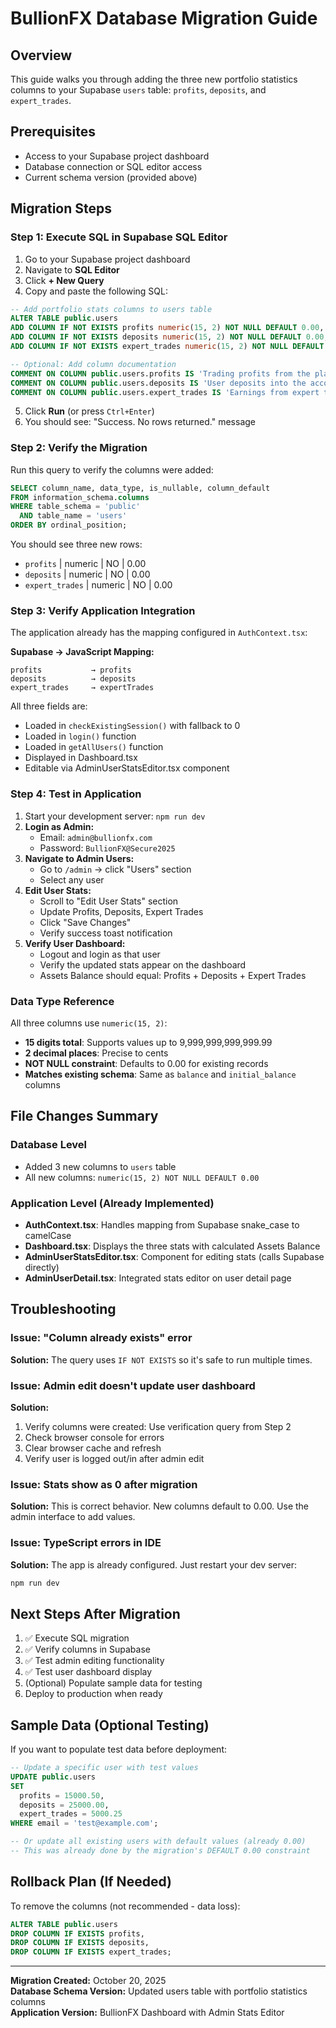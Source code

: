 # BullionFX Database Migration Guide

## Overview
This guide walks you through adding the three new portfolio statistics columns to your Supabase `users` table: `profits`, `deposits`, and `expert_trades`.

## Prerequisites
- Access to your Supabase project dashboard
- Database connection or SQL editor access
- Current schema version (provided above)

## Migration Steps

### Step 1: Execute SQL in Supabase SQL Editor

1. Go to your Supabase project dashboard
2. Navigate to **SQL Editor**
3. Click **+ New Query**
4. Copy and paste the following SQL:

```sql
-- Add portfolio stats columns to users table
ALTER TABLE public.users
ADD COLUMN IF NOT EXISTS profits numeric(15, 2) NOT NULL DEFAULT 0.00,
ADD COLUMN IF NOT EXISTS deposits numeric(15, 2) NOT NULL DEFAULT 0.00,
ADD COLUMN IF NOT EXISTS expert_trades numeric(15, 2) NOT NULL DEFAULT 0.00;

-- Optional: Add column documentation
COMMENT ON COLUMN public.users.profits IS 'Trading profits from the platform';
COMMENT ON COLUMN public.users.deposits IS 'User deposits into the account';
COMMENT ON COLUMN public.users.expert_trades IS 'Earnings from expert trading features';
```

5. Click **Run** (or press `Ctrl+Enter`)
6. You should see: "Success. No rows returned." message

### Step 2: Verify the Migration

Run this query to verify the columns were added:

```sql
SELECT column_name, data_type, is_nullable, column_default
FROM information_schema.columns
WHERE table_schema = 'public' 
  AND table_name = 'users'
ORDER BY ordinal_position;
```

You should see three new rows:
- `profits` | numeric | NO | 0.00
- `deposits` | numeric | NO | 0.00  
- `expert_trades` | numeric | NO | 0.00

### Step 3: Verify Application Integration

The application already has the mapping configured in `AuthContext.tsx`:

**Supabase → JavaScript Mapping:**
```
profits           → profits
deposits          → deposits
expert_trades     → expertTrades
```

All three fields are:
- Loaded in `checkExistingSession()` with fallback to 0
- Loaded in `login()` function
- Loaded in `getAllUsers()` function
- Displayed in Dashboard.tsx
- Editable via AdminUserStatsEditor.tsx component

### Step 4: Test in Application

1. Start your development server: `npm run dev`
2. **Login as Admin:**
   - Email: `admin@bullionfx.com`
   - Password: `BullionFX@Secure2025`
3. **Navigate to Admin Users:**
   - Go to `/admin` → click "Users" section
   - Select any user
4. **Edit User Stats:**
   - Scroll to "Edit User Stats" section
   - Update Profits, Deposits, Expert Trades
   - Click "Save Changes"
   - Verify success toast notification
5. **Verify User Dashboard:**
   - Logout and login as that user
   - Verify the updated stats appear on the dashboard
   - Assets Balance should equal: Profits + Deposits + Expert Trades

### Data Type Reference

All three columns use `numeric(15, 2)`:
- **15 digits total**: Supports values up to 9,999,999,999,999.99
- **2 decimal places**: Precise to cents
- **NOT NULL constraint**: Defaults to 0.00 for existing records
- **Matches existing schema**: Same as `balance` and `initial_balance` columns

## File Changes Summary

### Database Level
- Added 3 new columns to `users` table
- All new columns: `numeric(15, 2) NOT NULL DEFAULT 0.00`

### Application Level (Already Implemented)
- **AuthContext.tsx**: Handles mapping from Supabase snake_case to camelCase
- **Dashboard.tsx**: Displays the three stats with calculated Assets Balance
- **AdminUserStatsEditor.tsx**: Component for editing stats (calls Supabase directly)
- **AdminUserDetail.tsx**: Integrated stats editor on user detail page

## Troubleshooting

### Issue: "Column already exists" error
**Solution:** The query uses `IF NOT EXISTS` so it's safe to run multiple times.

### Issue: Admin edit doesn't update user dashboard
**Solution:** 
1. Verify columns were created: Use verification query from Step 2
2. Check browser console for errors
3. Clear browser cache and refresh
4. Verify user is logged out/in after admin edit

### Issue: Stats show as 0 after migration
**Solution:** This is correct behavior. New columns default to 0.00. Use the admin interface to add values.

### Issue: TypeScript errors in IDE
**Solution:** The app is already configured. Just restart your dev server:
```bash
npm run dev
```

## Next Steps After Migration

1. ✅ Execute SQL migration
2. ✅ Verify columns in Supabase
3. ✅ Test admin editing functionality
4. ✅ Test user dashboard display
5. (Optional) Populate sample data for testing
6. Deploy to production when ready

## Sample Data (Optional Testing)

If you want to populate test data before deployment:

```sql
-- Update a specific user with test values
UPDATE public.users
SET 
  profits = 15000.50,
  deposits = 25000.00,
  expert_trades = 5000.25
WHERE email = 'test@example.com';

-- Or update all existing users with default values (already 0.00)
-- This was already done by the migration's DEFAULT 0.00 constraint
```

## Rollback Plan (If Needed)

To remove the columns (not recommended - data loss):

```sql
ALTER TABLE public.users
DROP COLUMN IF EXISTS profits,
DROP COLUMN IF EXISTS deposits,
DROP COLUMN IF EXISTS expert_trades;
```

---

**Migration Created:** October 20, 2025  
**Database Schema Version:** Updated users table with portfolio statistics columns  
**Application Version:** BullionFX Dashboard with Admin Stats Editor

